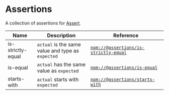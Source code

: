 # Assertions

A collection of assertions for [Assert][pr-mpt/actions-assert].

| Name | Description | Reference |
| ---- | ----------- | ------- |
| is-strictly-equal | `actual` is the same value and type as `expected` | [`npm://@assertions/is-strictly-equal`][@assertions/is-strictly-equal] |
| is-equal | `actual` has the same value as `expected` | [`npm://@assertions/is-equal`][@assertions/is-equal] |
| starts-with | `actual` starts with `expected` | [`npm://@assertions/starts-with`][@assertions/starts-with] |

[pr-mpt/actions-assert]: https://github.com/pr-mpt/actions-assert
[@assertions/is-strictly-equal]: https://www.npmjs.com/package/@assertions/is-strictly-equal
[@assertions/is-equal]: https://www.npmjs.com/package/@assertions/is-equal
[@assertions/starts-with]: https://www.npmjs.com/package/@assertions/starts-with
